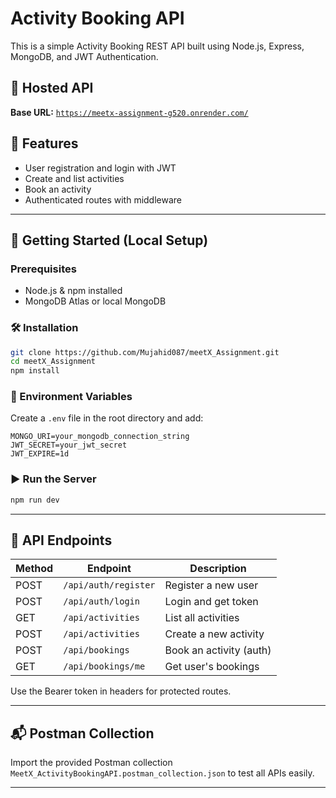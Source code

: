 # Activity Booking API

This is a simple Activity Booking REST API built using Node.js, Express, MongoDB, and JWT Authentication.

## 🔗 Hosted API
**Base URL:** [`https://meetx-assignment-g520.onrender.com/`](https://meetx-assignment-g520.onrender.com/)

## 🔧 Features
- User registration and login with JWT
- Create and list activities
- Book an activity
- Authenticated routes with middleware

---

## 🚀 Getting Started (Local Setup)

### Prerequisites
- Node.js & npm installed
- MongoDB Atlas or local MongoDB

### 🛠️ Installation

```bash
git clone https://github.com/Mujahid087/meetX_Assignment.git
cd meetX_Assignment
npm install
````

### 📂 Environment Variables

Create a `.env` file in the root directory and add:

```
MONGO_URI=your_mongodb_connection_string
JWT_SECRET=your_jwt_secret
JWT_EXPIRE=1d
```

### ▶️ Run the Server

```bash
npm run dev
```

---

## 📮 API Endpoints

| Method | Endpoint             | Description             |
| ------ | -------------------- | ----------------------- |
| POST   | `/api/auth/register` | Register a new user     |
| POST   | `/api/auth/login`    | Login and get token     |
| GET    | `/api/activities`    | List all activities     |
| POST   | `/api/activities`    | Create a new activity   |
| POST   | `/api/bookings`      | Book an activity (auth) |
| GET    | `/api/bookings/me`   | Get user's bookings     |

Use the Bearer token in headers for protected routes.

---

## 📬 Postman Collection

Import the provided Postman collection `MeetX_ActivityBookingAPI.postman_collection.json` to test all APIs easily.

---


